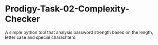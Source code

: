 # Prodigy-Task-02-Complexity-Checker
A simple python tool that analysis password strength based on the length, letter case and special charachters.
